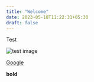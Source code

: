 ```yaml
---
title: "Welcome"
date: 2023-05-18T11:22:31+05:30
draft: false
---
```


Test

![test image](/img/83681112.jpg)

[Google](https://google.com/)

**bold**
